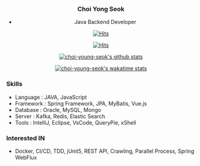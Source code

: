 <!-- Github Profile Readme로 프로필 꾸미기 : https://zzsza.github.io/development/2020/07/10/make-github-profile-readme/ -->


<!-- hits count : https://hits.seeyoufarm.com/ -->
<div align=center>
  <div align=center>

  ### Choi Yong Seok
  - Java Backend Developer

  </div>
  <p align=right>
    
  [![Hits](https://hits.seeyoufarm.com/api/count/incr/badge.svg?url=https%3A%2F%2Fgithub.com%2Fchoi-ys&count_bg=%2379C83D&title_bg=%23555555&icon=&icon_color=%23E7E7E7&title=hits&edge_flat=false)](https://hits.seeyoufarm.com)
    
  </p>
</div>
  
<div align=center>
    
  [![Hits](https://hits.seeyoufarm.com/api/count/incr/badge.svg?url=https%3A%2F%2Fgithub.com%2Fchoi-ys&count_bg=%2379C83D&title_bg=%23555555&icon=&icon_color=%23E7E7E7&title=hits&edge_flat=false)](https://hits.seeyoufarm.com)
    
</div>


<!-- stars card : https://github.com/anuraghazra/github-readme-stats -->
<div align=center>
  
  [![choi-young-seok's github stats](https://github-readme-stats.vercel.app/api?username=choi-ys&count_private=true&show_icons=true&theme=dracula)](https://github.com/choi-ys?tab=repositories)
  
</div>

<div align=center>
  
  [![choi-young-seok's wakatime stats](https://github-readme-stats.vercel.app/api/wakatime?username=choi_ys)](https://wakatime.com/dashboard)
  
</div>




### Skills
 - Language : JAVA, JavaScript
 - Framework : Spring Framework, JPA, MyBatis, Vue.js
 - Database : Oracle, MySQL, Mongo
 - Server : Kafka, Redis, Elastic Search
 - Tools : IntelliJ, Eclipse, VsCode, QueryPie, xShell
 
### Interested IN
 - Docker, CI/CD, TDD, jUnit5, REST API, Crawling, Parallel Process, Spring WebFlux

<!--
**choi-young-seok/choi-young-seok** is a ✨ _special_ ✨ repository because its `README.md` (this file) appears on your GitHub profile.

<div align=center>
  
  [![Top Langs](https://github-readme-stats.vercel.app/api/top-langs/?username=choi-young-seok&layout=compact)](https://github.com/choi-young-seok?tab=repositories)

<div>


<div align=center>
  
  [![choi-young-seok's wakatime stats](https://github-readme-stats.vercel.app/api/wakatime?username=choi-young-seok)](https://github.com/choi-young-seok?tab=repositories)
  
</div>


<div align=center>
  
  [![ReadMe Card](https://github-readme-stats.vercel.app/api/pin/?username=choi-young-seok&repo=event)](https://github.com/choi-young-seok/event)

</div>





Here are some ideas to get you started:

- 🔭 I’m currently working on ...
- 🌱 I’m currently learning ...
- 👯 I’m looking to collaborate on ...
- 🤔 I’m looking for help with ...
- 💬 Ask me about ...
- 📫 How to reach me: ...
- 😄 Pronouns: ...
- ⚡ Fun fact: ...
-->
